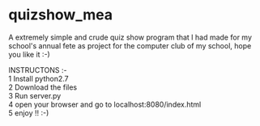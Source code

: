 # quizshow_mea
A extremely simple and crude quiz show program that I had made for my school's annual fete as project for the computer club of my school, hope you like it :-)

INSTRUCTONS :- <br/>
1 Install python2.7 <br/>
2 Download the files <br/>
3 Run server.py <br/>
4 open your browser and go to localhost:8080/index.html <br/>
5 enjoy !! :-) <br/>

